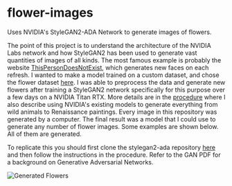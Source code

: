 # flower-images
Uses NVIDIA's StyleGAN2-ADA Network to generate images of flowers. 

The point of this project is to understand the architecture of the NVIDIA Labs network and how StyleGAN2 has been used to generate vast quantities of images of all kinds. The most famous example is probably the website [ThisPersonDoesNotExist](https://thispersondoesnotexist.com/), which generates new faces on each refresh. I wanted to make a model trained on a custom dataset, and chose the flower dataset [here](http://www.robots.ox.ac.uk/~vgg/data/flowers/102/index.html). I was able to preprocess the data and generate new flowers after training a StyleGAN2 network specifically for this purpose over a few days on a NVIDIA Titan RTX. More details are in the [procedure](https://github.com/neilpg628/flower-images/blob/master/procedure.md) where I also describe using NVIDIA's existing models to generate everything from wild animals to Renaissance paintings. Every image in this repository was generated by a computer. The final result was a model that I could use to generate any number of flower images. Some examples are shown below. All of them are generated.

To replicate this you should first clone the stylegan2-ada repository [here](https://github.com/NVlabs/stylegan2-ada) and then follow the instructions in the procedure. Refer to the GAN PDF for a background on Generative Adversarial Networks.

![Generated Flowers](https://github.com/neilpg628/flower-images/blob/master/flowers/fakes003000.png)
